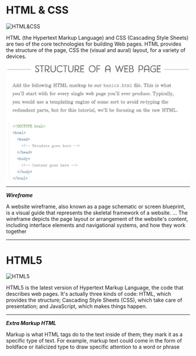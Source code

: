 # HTML & CSS

![HTML&CSS](https://miro.medium.com/max/675/1*dqLV7KjUtg57JPBCilqxSQ.jpeg)

HTML (the Hypertext Markup Language) and CSS (Cascading Style Sheets) are two of the core technologies for building Web pages. HTML provides the structure of the page, CSS the (visual and aural) layout, for a variety of devices.

![Web](HTML.JPG)
****

***Wireframe***

A website wireframe, also known as a page schematic or screen blueprint, is a visual guide that represents the skeletal framework of a website. ... The wireframe depicts the page layout or arrangement of the website's content, including interface elements and navigational systems, and how they work together
***

# HTML5 # 

![HTML5](https://www.bbvaapimarket.com/wp-content/uploads/2014/09/115a8_html_strong.jpg)

HTML5 is the latest version of Hypertext Markup Language, the code that describes web pages. It's actually three kinds of code: HTML, which provides the structure; Cascading Style Sheets (CSS), which take care of presentation; and JavaScript, which makes things happen.

***

***Extra Markup HTML***

Markup is what HTML tags do to the text inside of them; they mark it as a specific type of text. For example, markup text could come in the form of boldface or italicized type to draw specific attention to a word or phrase
